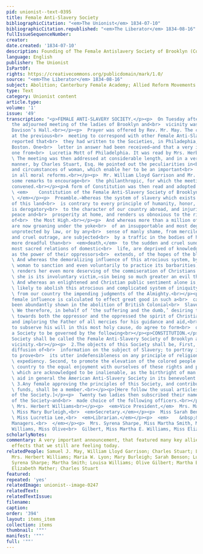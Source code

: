 ```yaml
---
pid: unionist--text-0395
title: Female Anti-Slavery Society
bibliographicCitation: "<em>The Unionist</em> 1834-07-10"
bibliographicCitation.republished: "<em>The Liberator</em> 1834-08-16"
fullIssueSequenceNumber: 
creator: 
date.created: '1834-07-10'
description: Founding of The Female Antislavery Society of Brooklyn (Connecticut)
language: English
publisher: The Unionist
IsPartOf: 
rights: https://creativecommons.org/publicdomain/mark/1.0/
source: "<em>The Liberator</em> 1834-08-16"
subject: Abolition; Canterbury Female Academy; Allied Reform Movements - Women
type: Text
category: Unionist content
article.type: 
volume: '1'
issue: '49'
transcription: "<p>FEMALE ANTI-SLAVERY SOCIETY.</p><p>  On Tuesday afternoon last,
  the adjourned meeting of the ladies of Brooklyn and<br>  vicinity was held in Mr.
  Davison’s Hall.<br></p><p>  Prayer was offered by Rev. Mr. May. The committee appointed
  at the previous<br>  meeting to correspond with other Female Anti-Slavery Societies,
  reported that<br>  they had written to the Societies, in Philadephia, New-York and
  Boston. One<br>  letter in answer had been received—and that a very interesting
  one from<br>  Lucretia Mott of Philadelphia. It was read by Mrs. Herbert Williams.<br></p><p>
  \ The meeting was then addressed at considerable length, and in a very<br>  impressive
  manner, by Charles Stuart, Esq. He pointed out the peculiarities in<br>  the character
  and circumstances of woman, which enable her to be an important<br>  instrument
  in all moral reforms.<br></p><p>  Mr. William Lloyd Garrison and Mr. May also offered
  some remarks to encourage<br>  the philanthropic, for which the meeting was then
  convened.<br></p><p>A form of Constitution was then read and adopted as follows:—</p><p>
  \ <em>    Constitution of the Female Anti-Slavery Society of Brooklyn and vicinity.<br>
  \ </em></p><p>  Preamble.—Whereas the system of slavery which exists in a portion
  of this land<br>  is contrary to every principle of humanity, honor, and religion,
  is derogatory<br>  to the character of our country abroad, and injurious to its
  peace and<br>  prosperity at home, and renders us obnoxious to the righteous condemnation
  of<br>  the Most High.<br></p><p>  And whereas more than a million of our own sex
  are now groaning under the yoke<br>  of an insupportable and most degrading bondage,
  unprotected by law, or by any<br>  sense of manly shame, from merciless stripes
  and cruel outrage, are subjected<br>  by a traffic in the bodies of human beings,
  more dreadful than<br>  <em>death,</em>  to the sudden and cruel sundering of the
  most sacred relations of domestic<br>  life, are deprived of knowledge, and as far
  as the power of their oppressors<br>  extends, of the hopes of the blessed gospel.<br></p><p>
  \ And whereas the demoralizing influence of this atrocious system, by inducing<br>
  \ woman to sanction and even voluntarily to practice its barbarities, often<br>
  \ renders her even more deserving of the commiseration of Christians than when<br>
  \ she is its involuntary victim,—sin being so much greater an evil than<br>  suffering.<br></p><p>
  \ And whereas an enlightened and Christian public sentiment alone is, under God,<br>
  \ likely to abolish this atrocious and complicated system of iniquity, to arrest<br>
  \ from our country the impending judgments of the Almighty.<br></p><p>  And whereas,
  female influence is calculated to effect great good in such a<br>  cause, as has
  been abundantly shown in the abolition of British Colonial<br>  Slavery.<br></p><p>
  \ We therefore, in behalf of ‘the suffering and the dumb,’ desiring to exercise<br>
  \ towards both the oppressor and the oppressed the spirit of Christian<br>  benevolence,
  and imploring the Father of all mercies for his guidance and aid,<br>  in our efforts
  to subserve his will in this most holy cause, do agree to form<br>  ourselves into
  a Society to be governed by the following<br></p><p>CONSTITUTION.</p><p>  1.This
  Society shall be called the Female Anti-Slavery Society of Brooklyn and<br>  its
  vicinity.<br></p><p>  2.The objects of this Society shall be, First, to aid in the
  diffusion of<br>  information on the subject of Slavery; to portray its true character;
  to prove<br>  its utter indefensibleness on any principle of religion, justice or<br>
  \ expediency. Second, to promote the elevation of the colored people of our<br>
  \ country to the equal enjoyment with ourselves of these rights and privileges<br>
  \ which are acknowledged to be inalienable, as the birthright of man. Third, to<br>
  \ aid in general the American Anti-Slavery Society in its benevolent objects.<br></p><p>
  \ 3.Any female approving the principles of this Society, and contributing to its<br>
  \ funds, shall be a member.<br></p><p>[Here follow the usual articles for the government
  of the Society.]</p><p>  Twenty two ladies then subscribed their names as members
  of the Society—and<br>  made choice of the following officers.<br></p><p>  <em>President,</em>
  \ Mrs. Herbert Williams<br></p><p>  <em>Vice President,</em>  Mrs. Maria W. Lyon<br></p><p>
  \ Miss Mary Burleigh,<br>  <em>Secretary.</em></p><p>  Miss Sarah Benson,<br>  <em>Treasurer.</em></p><p>
  \ Miss Lucretia Lee,<br>  <em>Librarian.</em></p><p>  <em>    &nbsp;&nbsp;&nbsp;&nbsp;&nbsp;&nbsp;&nbsp;&nbsp;&nbsp;&nbsp;&nbsp;
  Managers.<br>  </em></p><p>  Mrs. Syrena Sharpe, Miss Martha Smith, Mrs. Louisa
  Williams, Miss Olive<br>  Gilbert, Miss Martha E. Williams, Miss Elizabeth Mather.<br></p>"
scholarlyNotes: 
commentary: A very important announcement, that featured many key allies - and created
  effects that we still are feeling today.
relatedPeople: Samuel J. May, William Lloyd Garrison; Charles Stuart; Lucretia Mott;
  Mrs. Herbert Williams; Maria W. Lyon; Mary Burleigh; Sarah Benson; Lucretia Lee;
  Syrena Sharpe; Martha Smith; Louisa Williams; Olive Gilbert; Martha E. Williams;
  Elizabeth Mather; Charles Stuart
featured: 
repeated: 'yes'
relatedImage: unionist--image-0247
relatedText: 
relatedTextIssue: 
filename: 
caption: 
order: '394'
layout: items_item
collection: items
thumbnail: '""'
manifest: '""'
full: '""'
---
```

